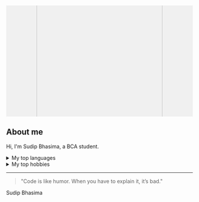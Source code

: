 <div style="
  display: flex;
  justify-content: center;
  align-items: center;
  width: 100%;
  height: 300px;
  overflow: hidden;
  background-color: #f0f0f0;
">
  <picture>
    <source srcset="https://i.imgur.com/r6J4ZuZ.png" media="(prefers-color-scheme: dark)" />
    <source srcset="https://i.imgur.com/nbXTIwu.png" media="(prefers-color-scheme: light)" />
    <img src="https://i.imgur.com/r6J4ZuZ.png"
         alt="Theme-based preview of light and dark mode UI"
         style="width: 100%; height: 500px; object-fit: cover;" />
  </picture>
</div>

## About me

<!-- TO DO: add more details about me later -->

Hi, I'm Sudip Bhasima, a BCA student. 

<details>
<summary>My top languages</summary>

| Rank | Languages |
|-----:|-----------|
|     1| PHP       |
|     2| JavaScript|
|     3| Python    |

</details>

<details>
<summary>My top hobbies</summary>

| Rank | Hobbies            |
|-----:|--------------------|
|     1| Coding             |
|     2| Reading Tech Blogs |
|     3| Playing Chess      |

</details>

---

> "Code is like humor. When you have to explain it, it’s bad."

Sudip Bhasima

